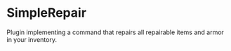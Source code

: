 # SimpleRepair
Plugin implementing a command that repairs all repairable items and armor in your inventory.